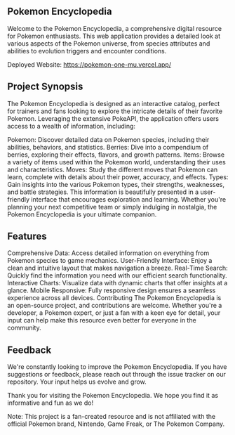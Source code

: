 ## Pokemon Encyclopedia

Welcome to the Pokemon Encyclopedia, a comprehensive digital resource for Pokemon enthusiasts. This web application provides a detailed look at various aspects of the Pokemon universe, from species attributes and abilities to evolution triggers and encounter conditions.

Deployed Website: https://pokemon-one-mu.vercel.app/

## Project Synopsis
The Pokemon Encyclopedia is designed as an interactive catalog, perfect for trainers and fans looking to explore the intricate details of their favorite Pokemon. Leveraging the extensive PokeAPI, the application offers users access to a wealth of information, including:

Pokemon: Discover detailed data on Pokemon species, including their abilities, behaviors, and statistics.
Berries: Dive into a compendium of berries, exploring their effects, flavors, and growth patterns.
Items: Browse a variety of items used within the Pokemon world, understanding their uses and characteristics.
Moves: Study the different moves that Pokemon can learn, complete with details about their power, accuracy, and effects.
Types: Gain insights into the various Pokemon types, their strengths, weaknesses, and battle strategies.
This information is beautifully presented in a user-friendly interface that encourages exploration and learning. Whether you're planning your next competitive team or simply indulging in nostalgia, the Pokemon Encyclopedia is your ultimate companion.

## Features
Comprehensive Data: Access detailed information on everything from Pokemon species to game mechanics.
User-Friendly Interface: Enjoy a clean and intuitive layout that makes navigation a breeze.
Real-Time Search: Quickly find the information you need with our efficient search functionality.
Interactive Charts: Visualize data with dynamic charts that offer insights at a glance.
Mobile Responsive: Fully responsive design ensures a seamless experience across all devices.
Contributing
The Pokemon Encyclopedia is an open-source project, and contributions are welcome. Whether you're a developer, a Pokemon expert, or just a fan with a keen eye for detail, your input can help make this resource even better for everyone in the community.

## Feedback
We're constantly looking to improve the Pokemon Encyclopedia. If you have suggestions or feedback, please reach out through the issue tracker on our repository. Your input helps us evolve and grow.

Thank you for visiting the Pokemon Encyclopedia. We hope you find it as informative and fun as we do!

Note: This project is a fan-created resource and is not affiliated with the official Pokemon brand, Nintendo, Game Freak, or The Pokemon Company.